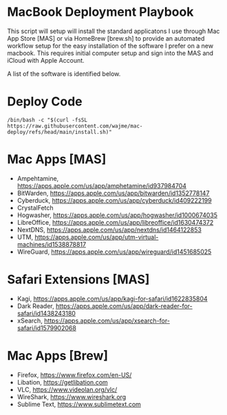 # MacBook Deployment Playbook
This script will setup will install the standard applicatons I use through Mac App Store [MAS] or via HomeBrew [brew.sh] to provide an automated workflow setup for the easy installation of the software I prefer on a new macbook. This requires initial computer setup and sign into the MAS and iCloud with Apple Account.

A list of the software is identified below. 

# Deploy Code
    /bin/bash -c "$(curl -fsSL https://raw.githubusercontent.com/wajme/mac-deploy/refs/head/main/install.sh)"

# Mac Apps [MAS]
- Ampehtamine, https://apps.apple.com/us/app/amphetamine/id937984704
- BitWarden, https://apps.apple.com/us/app/bitwarden/id1352778147
- Cyberduck, https://apps.apple.com/us/app/cyberduck/id409222199
- CrystalFetch
- Hogwasher, https://apps.apple.com/us/app/hogwasher/id1000674035
- LibreOffice, https://apps.apple.com/us/app/libreoffice/id1630474372
- NextDNS, https://apps.apple.com/us/app/nextdns/id1464122853
- UTM, https://apps.apple.com/us/app/utm-virtual-machines/id1538878817
- WireGuard, https://apps.apple.com/us/app/wireguard/id1451685025

# Safari Extensions [MAS]
- Kagi, https://apps.apple.com/us/app/kagi-for-safari/id1622835804
- Dark Reader, https://apps.apple.com/us/app/dark-reader-for-safari/id1438243180
- xSearch, https://apps.apple.com/us/app/xsearch-for-safari/id1579902068
  
# Mac Apps [Brew]
- Firefox, https://www.firefox.com/en-US/
- Libation, https://getlibation.com
- VLC, https://www.videolan.org/vlc/
- WireShark, https://www.wireshark.org
- Sublime Text, https://www.sublimetext.com
